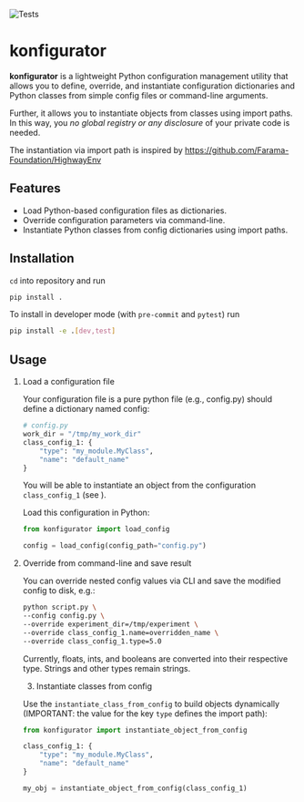 ![Tests](https://github.com/isealab/konfigurator/actions/workflows/test.yml/badge.svg)

# konfigurator

**konfigurator** is a lightweight Python configuration management utility that allows you to define, override, and instantiate configuration dictionaries and Python classes from simple config files or command-line arguments.

Further, it allows you to instantiate objects from classes using import paths. In this way, you *no global registry or any disclosure* of your private code is needed.

The instantiation via import path is inspired by https://github.com/Farama-Foundation/HighwayEnv

## Features

- Load Python-based configuration files as dictionaries.
- Override configuration parameters via command-line.
- Instantiate Python classes from config dictionaries using import paths.

## Installation
`cd` into repository and run
```bash
pip install .
````

To install in developer mode (with `pre-commit` and `pytest`) run
```bash
pip install -e .[dev,test]
```

## Usage

1. Load a configuration file

    Your configuration file is a pure python file (e.g., config.py) should define a dictionary named config:
    ```python
    # config.py
    work_dir = "/tmp/my_work_dir"
    class_config_1: {
        "type": "my_module.MyClass",
        "name": "default_name"
    }
    ```
    You will be able to instantiate an object from the configuration `class_config_1` (see ).

    Load this configuration in Python:
    ```python
    from konfigurator import load_config

    config = load_config(config_path="config.py")
    ```

2. Override from command-line and save result

    You can override nested config values via CLI and save the modified config to disk, e.g.:
    ```bash
    python script.py \
    --config config.py \
    --override experiment_dir=/tmp/experiment \
    --override class_config_1.name=overridden_name \
    --override class_config_1.type=5.0
    ```
    Currently, floats, ints, and booleans are converted into their respective type. Strings and other types remain strings.

    3. Instantiate classes from config

    Use the `instantiate_class_from_config` to build objects dynamically (IMPORTANT: the value for the key `type` defines the import path):
    ```python
    from konfigurator import instantiate_object_from_config

    class_config_1: {
        "type": "my_module.MyClass",
        "name": "default_name"
    }

    my_obj = instantiate_object_from_config(class_config_1)
    ```
